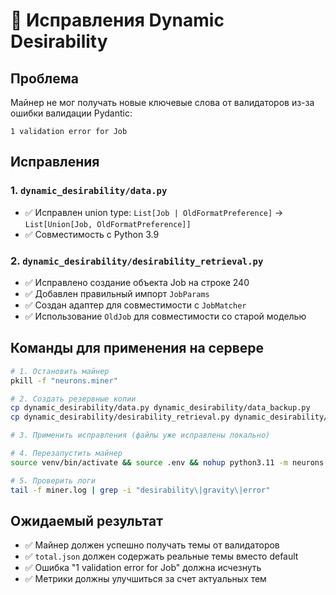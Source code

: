 # 🔧 Исправления Dynamic Desirability

## Проблема
Майнер не мог получать новые ключевые слова от валидаторов из-за ошибки валидации Pydantic:
```
1 validation error for Job
```

## Исправления

### 1. `dynamic_desirability/data.py`
- ✅ Исправлен union type: `List[Job | OldFormatPreference]` → `List[Union[Job, OldFormatPreference]]`
- ✅ Совместимость с Python 3.9

### 2. `dynamic_desirability/desirability_retrieval.py`
- ✅ Исправлено создание объекта Job на строке 240
- ✅ Добавлен правильный импорт `JobParams`
- ✅ Создан адаптер для совместимости с `JobMatcher`
- ✅ Использование `OldJob` для совместимости со старой моделью

## Команды для применения на сервере

```bash
# 1. Остановить майнер
pkill -f "neurons.miner"

# 2. Создать резервные копии
cp dynamic_desirability/data.py dynamic_desirability/data_backup.py
cp dynamic_desirability/desirability_retrieval.py dynamic_desirability/desirability_retrieval_backup.py

# 3. Применить исправления (файлы уже исправлены локально)

# 4. Перезапустить майнер
source venv/bin/activate && source .env && nohup python3.11 -m neurons.miner --neuron.scraping_config_file ./scraping_config_gravity.json --vpermit_rao_limit 1000 --gravity --neuron.axon_host 0.0.0.0 --logging.trace > miner.log 2>&1 &

# 5. Проверить логи
tail -f miner.log | grep -i "desirability\|gravity\|error"
```

## Ожидаемый результат
- ✅ Майнер должен успешно получать темы от валидаторов
- ✅ `total.json` должен содержать реальные темы вместо default
- ✅ Ошибка "1 validation error for Job" должна исчезнуть
- ✅ Метрики должны улучшиться за счет актуальных тем

